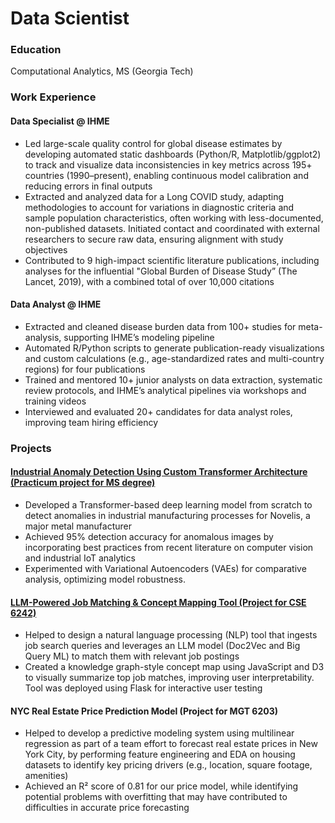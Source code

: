 # Data Scientist

### Education
Computational Analytics, MS (Georgia Tech)

### Work Experience
#### Data Specialist @ IHME
- Led large-scale quality control for global disease estimates by developing automated static dashboards (Python/R, Matplotlib/ggplot2) to track and visualize data inconsistencies in key metrics across 195+ countries (1990–present), enabling continuous model calibration and reducing errors in final outputs
- Extracted and analyzed data for a Long COVID study, adapting methodologies to account for variations in diagnostic criteria and sample population characteristics, often working with less-documented, non-published datasets. Initiated contact and coordinated with external researchers to secure raw data, ensuring alignment with study objectives
- Contributed to 9 high-impact scientific literature publications, including analyses for the influential "Global Burden of Disease Study” (The Lancet, 2019), with a combined total of over 10,000 citations

#### Data Analyst @ IHME
- Extracted and cleaned disease burden data from 100+ studies for meta-analysis, supporting IHME’s modeling pipeline
- Automated R/Python scripts to generate publication-ready visualizations and custom calculations (e.g., age-standardized rates and multi-country regions) for four publications
- Trained and mentored 10+ junior analysts on data extraction, systematic review protocols, and IHME’s analytical pipelines via workshops and training videos
- Interviewed and evaluated 20+ candidates for data analyst roles, improving team hiring efficiency

### Projects
#### [Industrial Anomaly Detection Using Custom Transformer Architecture (Practicum project for MS degree)](https://github.com/nreinig3/anomaly-detection-project/blob/main/README.md)
- Developed a Transformer-based deep learning model from scratch to detect anomalies in industrial manufacturing processes for Novelis, a major metal manufacturer
- Achieved 95% detection accuracy for anomalous images by incorporating best practices from recent literature on computer vision and industrial IoT analytics
- Experimented with Variational Autoencoders (VAEs) for comparative analysis, optimizing model robustness.

#### [LLM-Powered Job Matching & Concept Mapping Tool (Project for CSE 6242)](https://github.com/nreinig3/job-matcher-webapp/blob/main/README.md)
- Helped to design a natural language processing (NLP) tool that ingests job search queries and leverages an LLM model (Doc2Vec and Big Query ML) to match them with relevant job postings
- Created a knowledge graph-style concept map using JavaScript and D3 to visually summarize top job matches, improving user interpretability. Tool was deployed using Flask for interactive user testing

#### NYC Real Estate Price Prediction Model (Project for MGT 6203)
- Helped to develop a predictive modeling system using multilinear regression as part of a team effort to forecast real estate prices in New York City, by performing feature engineering and EDA on housing datasets to identify key pricing drivers (e.g., location, square footage, amenities)
- Achieved an R² score of 0.81 for our price model, while identifying potential problems with overfitting that may have contributed to difficulties in accurate price forecasting
